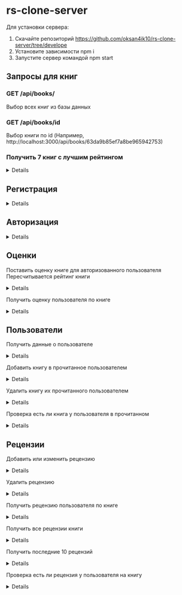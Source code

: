 # rs-clone-server

Для установки сервера:

1. Скачайте репозиторий https://github.com/oksan4ik10/rs-clone-server/tree/develope
2. Установите зависимоcти npm i
3. Запустите сервер командой npm start

## Запросы для книг

### GET /api/books/

Выбор всех книг из базы данных

### GET /api/books/id

Выбор книги по id (Например, http://localhost:3000/api/books/63da9b85ef7a8be965942753)

### Получить 7 книг с лучшим рейтингом <br>

<details>

- **URL**

  /api/books/best/list

- **Method:**

  `GET`

- **Headers:**
  None
- **URL Params**

  None

- **Query Params**

  None

- **Data Params**
  None

- **Success Response:**

  - **Code:** 200 CREATED <br />
    **Content:**
    ```json
    [
      {
        "raiting": 5,
        "_id": "63dbd4fe942b52bc2a107c35",
        "title": "Стрелок",
        "author": "Стивен Кинг",
        "img": "https://fantlab.ru/images/editions/big/310370?r=1619868610",
        "year": 1982,
        "desc": "Где-то на краю света стоит таинственная Черная Башня — воплощение всего Зла. Стрелок Роланд отправляется в путешествие, полное опасностей и нелегких решений, чтобы найти ее. Препятствует ему человек в черном, который должен раскрыть стрелку тайны мироздания, но только это потом... А сейчас предначертанный и сложный путь предстоит отпрыску великого рода Эльда...",
        "genre": "Ужасы"
      },
      {
        //...
      }
    ]
    ```

- **Error Response:**

  - **Code:** 500 <br />
    **Content:**

- **Notes:**

  None

</details>

## Регистрация

<details>

- **URL**

  /api/login

- **Method:**

  `POST`

- **Headers:**

  `'Content-Type': 'application/json'`

- **URL Params**

  None

- **Query Params**

  None

- **Data Params**

  ```typescript
    {
      name: string,
      email: string,
      password: string
    }
  ```

- **Success Response:**

  - **Code:** 200 CREATED <br />
    **Content:**
    ```json
    {
      "email": "1235@mail.ru",
      "password": "$2a$10$gnDxenM9579YTPQv5L7G1edPoPKITTHQSKm1bfoyjle0iAEQIycaO",
      "name": "admin",
      "img": "url",
      "books": [],
      "_id": "63dc3545eaf0ee58cae97a94",
      "__v": 0
    }
    ```

- **Error Response:**

  - **Code:** 409 <br />
    **Content:**

  ```json
  {
    "message": "Пользователь с таким email уже существует"
  }
  ```

- **Notes:**

  None

</details>

## Авторизация

<details>

- **URL**

  /api/auth

- **Method:**

  `POST`

- **Headers:**

  `'Content-Type': 'application/json'`

- **URL Params**

  None

- **Query Params**

  None

- **Data Params**

  ```typescript
    {
      email: string,
      password: string
    }
  ```

- **Success Response:**

  - **Code:** 200 CREATED <br />
    **Content:**
    ```json
    {
      "token": "Bearer eyJhbGciOiJIUzI1NiIsInR5cCI6IkpXVCJ9.eyJ1c2VySWQiOiI2M2RjMzU0NWVhZjBlZTU4Y2FlOTdhOTQiLCJpYXQiOjE2NzU0NjAzMjgsImV4cCI6MTY3NTQ2MzkyOH0.EcJOglI5SYuwcPQE5U6fN1Gjkn7XXEFZFSYZPf1ZFXo"
    }
    ```

- **Error Response:**

  - **Code:** 404 <br />
    **Content:**

  ```json
  {
    "message": "Пользователь с таким email не найден"
  }
  ```

  - **Code:** 401 <br />
    **Content:**

  ```json
  {
    "message": "Пароль не верный. Попробуйте снова"
  }
  ```

- **Notes:**

  None

</details>

## Оценки

Поставить оценку книге для авторизованного пользователя <br>
Пересчитывается рейтинг книги

<details>

- **URL**

  /api/grades

- **Method:**

  `POST`

- **Headers:**

  `'Content-Type': 'application/json'`
  `'Authorization': '${token}' `

- **URL Params**

  None

- **Query Params**

  None

- **Data Params**
  value - оценка для книги

  ```typescript
    {
      bookId: string,
      value: Number
    }
  ```

- **Success Response:**

  - **Code:** 200 CREATED <br />
    **Content:**
    ```json
    {
      "raiting": 5,
      "_id": "63dbd4fe942b52bc2a107c35",
      "title": "Стрелок",
      "author": "Стивен Кинг",
      "img": "https://fantlab.ru/images/editions/big/310370?r=1619868610",
      "year": 1982,
      "desc": "Где-то на краю света стоит таинственная Черная Башня — воплощение всего Зла. Стрелок Роланд отправляется в путешествие, полное опасностей и нелегких решений, чтобы найти ее. Препятствует ему человек в черном, который должен раскрыть стрелку тайны мироздания, но только это потом... А сейчас предначертанный и сложный путь предстоит отпрыску великого рода Эльда...",
      "genre": "Ужасы"
    }
    ```

- **Error Response:**

  - **Code:** 401 <br />
    **Content:**
    Unauthorized

- **Notes:**

  None

</details>

Получить оценку пользователя по книге <br>

<details>

- **URL**

  /api/grades/:bookId

- **Method:**

  `GET`

- **Headers:**

  `'Authorization': '${token}' `

- **URL Params**

  bookId:string - id книги

- **Query Params**

  None

- **Data Params**

  None

- **Success Response:**

  - **Code:** 200 CREATED <br />
    **Content:**
    ```json
    {
      "_id": "63deb8eff9151e79eb689963",
      "bookId": "63dbd4fe942b52bc2a107c35",
      "userId": "63de41cd9d58adb2022c92cf",
      "value": 7,
      "__v": 0
    }
    ```

- **Error Response:**

  - **Code:** 401 <br />
    **Content:**
    Unauthorized
    - **Code:** 404 <br />
      **Content:**
      ```json
      {
        "message": "Нет оценки"
      }
      ```

- **Notes:**

  None

</details>

## Пользователи

Получить данные о пользователе <br>

<details>

- **URL**

  /api/users/personal

- **Method:**

  `GET`

- **Headers:**

  `'Authorization': '${token}' `

- **URL Params**

  None

- **Query Params**

  None

- **Data Params**

  None

- **Success Response:**

  - **Code:** 200 CREATED <br />
    **Content:**
    ```json
    {
      "_id": "63de41cd9d58adb2022c92cf",
      "email": "12353@mail.ru",
      "password": "$2a$10$i1foqW7O20qLLBG0gsbSaeqz0duPBGljIqELRkgGiNM9Zo1PdfobS",
      "name": "Test test",
      "img": "https://www.murrayglass.com/wp-content/uploads/2020/10/avatar-scaled.jpeg",
      "books": ["63dbd4fe942b52bc2a107c35", "63dbd4fe942b52bc2a107c36"],
      "__v": 0
    }
    ```

- **Error Response:**

  - **Code:** 401 <br />
    **Content:**
    Unauthorized

- **Notes:**

  None

</details>

Добавить книгу в прочитанное пользователем<br>

<details>

- **URL**

  /api/users

- **Method:**

  `POST`

- **Headers:**

  `'Content-Type': 'application/json'`
  `'Authorization': '${token}' `

- **URL Params**

  None

- **Query Params**

  None

- **Data Params**

  ```typescript
    {
      bookId: string,
    }
  ```

- **Success Response:**

  - **Code:** 200 <br />
    **Content:**
    ```json
    {
      "modifiedCount": 1
    }
    ```

- **Error Response:**

  - **Code:** 401 <br />
    **Content:**
    Unauthorized

- **Notes:**

  modifiedCount - если книга уже была у пользователя, то вернется значение 0, иначе - 1

</details>

Удалить книгу их прочитанного пользователем<br>

<details>

- **URL**

  /api/users/delete

- **Method:**

  `POST`

- **Headers:**

  `'Content-Type': 'application/json'`
  `'Authorization': '${token}' `

- **URL Params**

  None

- **Query Params**

  None

- **Data Params**

  ```typescript
    {
      bookId: string,
    }
  ```

- **Success Response:**

  - **Code:** 200 <br />
    **Content:**
    ```json
    {
      "modifiedCount": 1
    }
    ```

- **Error Response:**

  - **Code:** 401 <br />
    **Content:**
    Unauthorized

- **Notes:**

  modifiedCount - если книги нет у пользователя, то вернется значение 0, иначе - 1

</details>

Проверка есть ли книга у пользователя в прочитанном <br>

<details>

- **URL**

  /api/users/books/:bookId

- **Method:**

  `GET`

- **Headers:**

  `'Authorization': '${token}' `

- **URL Params**

  bookId - идентификатор книги

- **Query Params**

  None

- **Data Params**

  None

- **Success Response:**

  - **Code:** 200 CREATED <br />
    **Content:**
    ```json
    {
      "status": true
    }
    ```

- **Error Response:**

  - **Code:** 401 <br />
    **Content:**
    Unauthorized

- **Notes:**

  "status": true - если книга есть у пользователя, false если нету

</details>

## Рецензии

Добавить или изменить рецензию

<details>

- **URL**

  /api/reviews

- **Method:**

  `POST`

- **Headers:**

  `'Content-Type': 'application/json'`
  `'Authorization': '${token}' `

- **URL Params**

  None

- **Query Params**

  None

- **Data Params**

  ```typescript
    {
      "bookId": string,
      "text": string
    }
  ```

- **Success Response:**

  - **Code:** 200 <br />
    **Content:**
    ```json
    {
      "_id": "63dfc06c025b6e369e739872",
      "bookId": "63dbd4fe942b52bc2a107c35",
      "userId": "63dfbf89025b6e369e73986c",
      "text": "Test test",
      "date": "2023-02-05T14:48:16.476Z",
      "__v": 0
    }
    ```

- **Error Response:**

  - **Code:** 401 <br />
    **Content:**
    Unauthorized

- **Notes:**

  Если пользователь попытается добавить еще одну рецензию на книгу, то данные перезапишутся

</details>

Удалить рецензию

<details>

- **URL**

  /api/reviews/:reviewId

- **Method:**

  `DELETE`

- **Headers:**

  `'Authorization': '${token}' `

- **URL Params**

  reviewId:string - id рецензии

- **Query Params**

  None

- **Data Params**
  None

- **Success Response:**

  - **Code:** 200 <br />
    **Content:**
    ```json
    {
      "success": true
    }
    ```

- **Error Response:**

  - **Code:** 401 <br />
    **Content:**
    Unauthorized
  - **Code:** 404 <br />
    **Content:**
    ```json
    {
      "success": false,
      "message": "Книга с таким id не найдена"
    }
    ```

- **Notes:**
404 возможно не понадобится
</details>

Получить рецензию пользователя по книге <br>

<details>

- **URL**

  /api/reviews/user/:bookId

- **Method:**

  `GET`

- **Headers:**

  `'Authorization': '${token}' `

- **URL Params**

  bookId - идентификатор книги

- **Query Params**

  None

- **Data Params**

  None

- **Success Response:**

  - **Code:** 200 CREATED <br />
    **Content:**
    ```json
    {
      "_id": "63dfc79f143594051e3c7cf5",
      "bookId": "63dbd4fe942b52bc2a107c35",
      "userId": "63dfbf89025b6e369e73986c",
      "text": "Хотя я читал «Властелина» в 1966 и 1967 годах, я все же воздерживался от того, чтобы писать самому. Я сразу проникся (чистосердечно и искренне) размахом воображения Толкиена – честолюбивыми замыслами его книги, – но мне хотелось писать свое, и если бы я начал писать тогда, я написал бы не свою, а его историю. А это, как любил говорить покойный Ловкий Дик Никсон, было бы в корне неправильно. Благодаря мистеру Толкиену двадцатый век получил свою необходимую порцию магов и эльфов.",
      "date": "2023-02-05T15:13:31.781Z",
      "__v": 0
    }
    ```

- **Error Response:**

  - **Code:** 401 <br />
    **Content:**
    Unauthorized

- **Notes:**

  None
  </details>

Получить все рецензии книги <br>

<details>

- **URL**

  /api/reviews/book/:bookId

- **Method:**

  `GET`

- **Headers:**

None

- **URL Params**

  bookId - идентификатор книги

- **Query Params**

  None

- **Data Params**

  None

- **Success Response:**

  - **Code:** 200 CREATED <br />
    **Content:**
    ```json
    [
    {
        "_id": "63dfc79f143594051e3c7cf5",
        "bookId": "63dbd4fe942b52bc2a107c35",
        "userId": "63dfbf89025b6e369e73986c",
        "text": "Text",
        "date": "2023-02-05T15:13:31.781Z",
        "__v": 0
    },
    {...}
    ]
    ```

- **Error Response:**
  None

- **Notes:**

  None
  </details>

  Получить последние 10 рецензий <br>

<details>

- **URL**

  /api/reviews/last

- **Method:**

  `GET`

- **Headers:**

None

- **URL Params**

  None

- **Query Params**

  None

- **Data Params**

  None

- **Success Response:**

  - **Code:** 200 CREATED <br />
    **Content:**
    ```json
    [
    {
        "_id": "63dfc79f143594051e3c7cf5",
        "bookId": "63dbd4fe942b52bc2a107c35",
        "userId": "63dfbf89025b6e369e73986c",
        "text": "Text",
        "date": "2023-02-05T15:13:31.781Z",
        "__v": 0
    },
    {...}
    ]
    ```

- **Error Response:**
  None

- **Notes:**

  None
  </details>

  Проверка есть ли рецензия у пользователя на книгу <br>

<details>

- **URL**

  /api/reviews/check/:bookId

- **Method:**

  `GET`

- **Headers:**

  `'Authorization': '${token}' `

- **URL Params**

  bookId - идентификатор книги

- **Query Params**

  None

- **Data Params**

  None

- **Success Response:**

  - **Code:** 200 CREATED <br />
    **Content:**
    ```json
    {
      "status": true
    }
    ```

- **Error Response:**

  - **Code:** 401 <br />
    **Content:**
    Unauthorized

- **Notes:**

  "status": true - если рецензия есть у пользователя, false если нету

</details>
